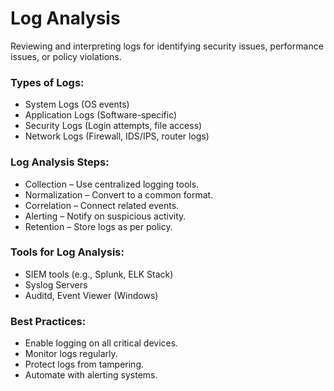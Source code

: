 # Log Analysis
Reviewing and interpreting logs for identifying security issues, performance issues, or policy violations.
### Types of Logs:
- System Logs (OS events)
- Application Logs (Software-specific)
- Security Logs (Login attempts, file access)
- Network Logs (Firewall, IDS/IPS, router logs)

### Log Analysis Steps:
- Collection – Use centralized logging tools.
- Normalization – Convert to a common format.
- Correlation – Connect related events.
- Alerting – Notify on suspicious activity.
- Retention – Store logs as per policy.

### Tools for Log Analysis:
- SIEM tools (e.g., Splunk, ELK Stack)
- Syslog Servers
- Auditd, Event Viewer (Windows)

### Best Practices:
- Enable logging on all critical devices.
- Monitor logs regularly.
- Protect logs from tampering.
- Automate with alerting systems.


